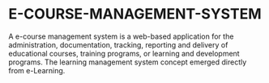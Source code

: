 # E-COURSE-MANAGEMENT-SYSTEM
A e-course management system is a web-based application for the administration,  documentation, tracking, reporting and delivery of educational courses, training  programs, or learning and development programs. The learning management system concept  emerged directly from e-Learning.
